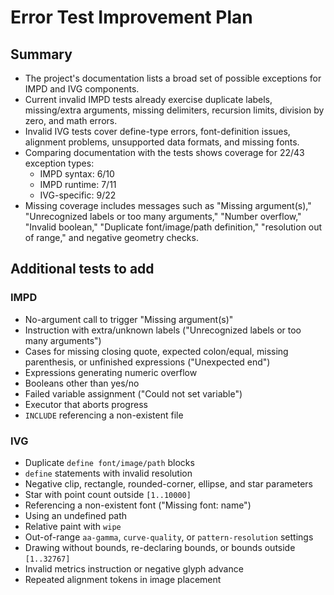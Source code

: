 # Error Test Improvement Plan

## Summary
- The project's documentation lists a broad set of possible exceptions for IMPD and IVG components.
- Current invalid IMPD tests already exercise duplicate labels, missing/extra arguments, missing delimiters, recursion limits, division by zero, and math errors.
- Invalid IVG tests cover define-type errors, font-definition issues, alignment problems, unsupported data formats, and missing fonts.
- Comparing documentation with the tests shows coverage for 22/43 exception types:
	- IMPD syntax: 6/10
	- IMPD runtime: 7/11
	- IVG-specific: 9/22
- Missing coverage includes messages such as "Missing argument(s)," "Unrecognized labels or too many arguments," "Number overflow," "Invalid boolean," "Duplicate font/image/path definition," "resolution out of range," and negative geometry checks.

## Additional tests to add

### IMPD
- No-argument call to trigger "Missing argument(s)"
- Instruction with extra/unknown labels ("Unrecognized labels or too many arguments")
- Cases for missing closing quote, expected colon/equal, missing parenthesis, or unfinished expressions ("Unexpected end")
- Expressions generating numeric overflow
- Booleans other than yes/no
- Failed variable assignment ("Could not set variable")
- Executor that aborts progress
- `INCLUDE` referencing a non-existent file

### IVG
- Duplicate `define font/image/path` blocks
- `define` statements with invalid resolution
- Negative clip, rectangle, rounded-corner, ellipse, and star parameters
- Star with point count outside `[1..10000]`
- Referencing a non-existent font ("Missing font: name")
- Using an undefined path
- Relative paint with `wipe`
- Out-of-range `aa-gamma`, `curve-quality`, or `pattern-resolution` settings
- Drawing without bounds, re-declaring bounds, or bounds outside `[1..32767]`
- Invalid metrics instruction or negative glyph advance
- Repeated alignment tokens in image placement
